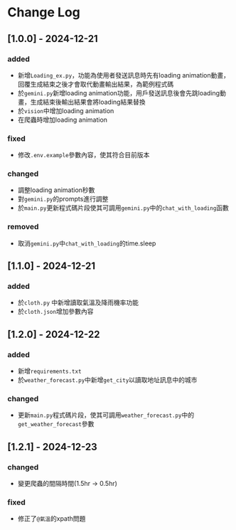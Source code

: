 # Change Log
## [1.0.0] - 2024-12-21
### added
- 新增`Loading_ex.py`，功能為使用者發送訊息時先有loading animation動畫，回覆生成結束之後才會取代動畫輸出結果，為範例程式碼
- 於`gemini.py`新增loading animation功能，用戶發送訊息後會先跳loading動畫，生成結束後輸出結果會將loading結果替換
- 於`vision`中增加loading animation
- 在爬蟲時增加loading animation
### fixed
- 修改`.env.example`參數內容，使其符合目前版本
### changed
- 調整loading animation秒數
- 對`gemini.py`的prompts進行調整
- 於`main.py`更新程式碼片段使其可調用`gemini.py`中的`chat_with_loading`函數
### removed
- 取消`gemini.py`中`chat_with_loading`的time.sleep

## [1.1.0] - 2024-12-21
### added
- 於`cloth.py` 中新增讀取氣溫及降雨機率功能
- 於`cloth.json`增加參數內容

## [1.2.0] - 2024-12-22
### added
- 新增`requirements.txt`
- 於`weather_forecast.py`中新增`get_city`以讀取地址訊息中的城市
### changed
- 更新`main.py`程式碼片段，使其可調用`weather_forecast.py`中的`get_weather_forecast`參數

## [1.2.1] - 2024-12-23
### changed
- 變更爬蟲的間隔時間(1.5hr -> 0.5hr)
### fixed
- 修正了`@氣溫`的xpath問題